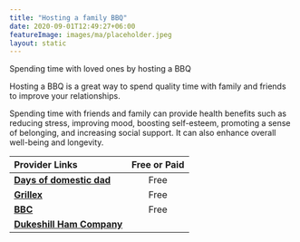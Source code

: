 ```yaml
---
title: "Hosting a family BBQ"
date: 2020-09-01T12:49:27+06:00
featureImage: images/ma/placeholder.jpeg
layout: static
---
```


Spending time with loved ones by hosting a BBQ

Hosting a BBQ is a great way to spend quality time with family and friends to improve your relationships.

Spending time with friends and family can provide health benefits such as reducing stress, improving mood, boosting self-esteem, promoting a sense of belonging, and increasing social support. It can also enhance overall well-being and longevity.

| Provider Links      | Free or Paid  |  
| :-----------          | :--------------:      |  
| [**Days of domestic dad**](https://daysofadomesticdad.com/the-perfect-family-bbq/) | Free | 
| [**Grillex**](https://grillex.com.au/insights/how-bbqs-bring-people-together-the-importance-of-bbqs-in-public-spaces/) | Free | 
| [**BBC**](https://www.bbcgoodfood.com/howto/guide/top-5-family-barbecue-recipes) | Free | 
| [**Dukeshill Ham Company**](https://www.dukeshillham.co.uk/) |  | 
  

<br/><br/>






